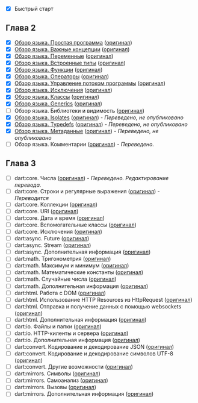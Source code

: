 - [x] Быстрый старт

## Глава 2

- [x] [Обзор языка. Простая программа](http://rudart.in/up-and-running/38/) ([оригинал](https://www.dartlang.org/docs/dart-up-and-running/contents/ch02.html#main-print))
- [x] [Обзор языка. Важные концепции](http://rudart.in/up-and-running/42/) ([оригинал](https://www.dartlang.org/docs/dart-up-and-running/contents/ch02.html#ch02-concepts))
- [x] [Обзор языка. Переменные](http://rudart.in/up-and-running/49/) ([оригинал](https://www.dartlang.org/docs/dart-up-and-running/contents/ch02.html#variables))
- [x] [Обзор языка. Встроенные типы](http://rudart.in/up-and-running/70/) ([оригинал](https://www.dartlang.org/docs/dart-up-and-running/contents/ch02.html#built-in-types))
- [x] [Обзор языка. Функции](http://rudart.in/up-and-running/75/) ([оригинал](https://www.dartlang.org/docs/dart-up-and-running/contents/ch02.html#functions))
- [x] [Обзор языка. Операторы](http://rudart.in/up-and-running/82/) ([оригинал](https://www.dartlang.org/docs/dart-up-and-running/contents/ch02.html#operators))
- [x] [Обзор языка. Управление потоком программы](http://rudart.in/up-and-running/89/) ([оригинал](https://www.dartlang.org/docs/dart-up-and-running/contents/ch02.html#control-flow-statements))
- [x] [Обзор языка. Исключения](http://rudart.in/up-and-running/93/) ([оригинал](https://www.dartlang.org/docs/dart-up-and-running/contents/ch02.html#exceptions))
- [x] [Обзор языка. Классы](http://rudart.in/up-and-running/100/) ([оригинал](https://www.dartlang.org/docs/dart-up-and-running/contents/ch02.html#classes))
- [x] [Обзор языка. Generics](http://rudart.in/up-and-running/107/) ([оригинал](https://www.dartlang.org/docs/dart-up-and-running/contents/ch02.html#generics))
- [ ] Обзор языка. Библиотеки и видимость ([оригинал](https://www.dartlang.org/docs/dart-up-and-running/contents/ch02.html#libraries))
- [x] [Обзор языка. Isolates](http://rudart.in/up-and-running/112/) ([оригинал](https://www.dartlang.org/docs/dart-up-and-running/contents/ch02.html#isolates)) - *Переведено, не опубликовано*
- [x] [Обзор языка. Typedefs](http://rudart.in/up-and-running/115/) ([оригинал](https://www.dartlang.org/docs/dart-up-and-running/contents/ch02.html#typedefs)) - *Переведено, не опубликовано*
- [x] [Обзор языка. Метаданные](http://rudart.in/up-and-running/119/) ([оригинал](https://www.dartlang.org/docs/dart-up-and-running/contents/ch02.html#ch02-metadata)) - *Переведено, не опубликовано*
- [ ] Обзор языка. Комментарии ([оригинал](https://www.dartlang.org/docs/dart-up-and-running/contents/ch02.html#comments)) - *Переведено.*

## Глава 3

- [ ] dart:core. Числа ([оригинал](https://www.dartlang.org/docs/dart-up-and-running/contents/ch03.html#ch03-numbers)) - *Переведено. Редактирование перевода.*
- [ ] dart:core. Строки и регулярные выражения ([оригинал](https://www.dartlang.org/docs/dart-up-and-running/contents/ch03.html#ch03-strings-and-regular-expressions)) - *Переводится*
- [ ] dart:core. Коллекции ([оригинал](https://www.dartlang.org/docs/dart-up-and-running/contents/ch03.html#ch03-collections))
- [ ] dart:core. URI ([оригинал](https://www.dartlang.org/docs/dart-up-and-running/contents/ch03.html#ch03-uri))
- [ ] dart:core. Дата и время ([оригинал](https://www.dartlang.org/docs/dart-up-and-running/contents/ch03.html#ch03-dates-and-times))
- [ ] dart:core. Вспомогательные классы ([оригинал](https://www.dartlang.org/docs/dart-up-and-running/contents/ch03.html#ch03-utility-interfaces))
- [ ] dart:core. Исключения ([оригинал](https://www.dartlang.org/docs/dart-up-and-running/contents/ch03.html#ch03-exceptions))
- [ ] dart:async. Future ([оригинал](https://www.dartlang.org/docs/dart-up-and-running/contents/ch03.html#ch03-futures))
- [ ] dart:async. Stream ([оригинал](https://www.dartlang.org/docs/dart-up-and-running/contents/ch03.html#ch03-streams))
- [ ] dart:async. Дополнительная информация ([оригинал](https://www.dartlang.org/docs/dart-up-and-running/contents/ch03.html#ch03-more-information-9))
- [ ] dart:math. Тригонометрия ([оригинал](https://www.dartlang.org/docs/dart-up-and-running/contents/ch03.html#ch03-trigonometry))
- [ ] dart:math. Максимум и минимум ([оригинал](https://www.dartlang.org/docs/dart-up-and-running/contents/ch03.html#ch03-maximum-and-minimum))
- [ ] dart:math. Математические константы ([оригинал](https://www.dartlang.org/docs/dart-up-and-running/contents/ch03.html#ch03-math-constants))
- [ ] dart:math. Случайные числа ([оригинал](https://www.dartlang.org/docs/dart-up-and-running/contents/ch03.html#ch03-random-numbers))
- [ ] dart:math. Дополнительная информация ([оригинал](https://www.dartlang.org/docs/dart-up-and-running/contents/ch03.html#ch03-more-information-7))
- [ ] dart:html. Работа с DOM ([оригинал](https://www.dartlang.org/docs/dart-up-and-running/contents/ch03.html#ch03-manipulating-the-dom))
- [ ] dart:html. Использование HTTP Resources из HttpRequest ([оригинал](https://www.dartlang.org/docs/dart-up-and-running/contents/ch03.html#ch03-httprequest))
- [ ] dart:html. Отправка и получение данных с помощью websockets ([оригинал](https://www.dartlang.org/docs/dart-up-and-running/contents/ch03.html#ch03-websockets))
- [ ] dart:html. Дополнительная информация ([оригинал](https://www.dartlang.org/docs/dart-up-and-running/contents/ch03.html#ch03-more-information-html))
- [ ] dart:io. Файлы и папки ([оригинал](https://www.dartlang.org/docs/dart-up-and-running/contents/ch03.html#ch03-files-and-directories))
- [ ] dart:io. HTTP-киленты и сервера ([оригинал](https://www.dartlang.org/docs/dart-up-and-running/contents/ch03.html#ch03-io-http))
- [ ] dart:io. Дополнительная информация ([оригинал](https://www.dartlang.org/docs/dart-up-and-running/contents/ch03.html#ch03-more-information-io))
- [ ] dart:convert. Кодирование и декодирование JSON ([оригинал](https://www.dartlang.org/docs/dart-up-and-running/contents/ch03.html#ch03-json))
- [ ] dart:convert. Кодирование и декодирование символов UTF-8 ([оригинал](https://www.dartlang.org/docs/dart-up-and-running/contents/ch03.html#ch03-utf))
- [ ] dart:convert. Другие возможности ([оригинал](https://www.dartlang.org/docs/dart-up-and-running/contents/ch03.html#ch03-utf-other))
- [ ] dart:mirrors. Символы ([оригинал](https://www.dartlang.org/docs/dart-up-and-running/contents/ch03.html#ch03-mirrors-symbols))
- [ ] dart:mirrors. Самоанализ ([оригинал](https://www.dartlang.org/docs/dart-up-and-running/contents/ch03.html#ch03-mirrors-introspection))
- [ ] dart:mirrors. Вызовы ([оригинал](https://www.dartlang.org/docs/dart-up-and-running/contents/ch03.html#ch03-mirrors-invocation))
- [ ] dart:mirrors. Дополнительная информация ([оригинал](https://www.dartlang.org/docs/dart-up-and-running/contents/ch03.html#ch03-more-information-mirrors))
